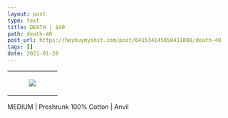 ```yaml
---
layout: post
type: text
title: DEATH | $40
path: death-40
post_url: https://heybuymyshit.com/post/641534145050411008/death-40
tags: []
date: 2021-01-28
---
```




<table style="width:100%;"><tr><td style="vertical-align:top;">
      <figure class="tmblr-full" data-orig-height="2048" data-orig-width="1365" data-orig-src="https://concertshirts.netlify.app/shirts/0462/0462-01.jpg"><img src="https://64.media.tumblr.com/cac9292fad18e3fc7aa59146d5281c29/5bbcab7d17cedcb5-66/s540x810/1779f4a8d2c34ca5605bf67f8fb628876a7b6354.jpg" data-orig-height="2048" data-orig-width="1365" data-orig-src="https://concertshirts.netlify.app/shirts/0462/0462-01.jpg"/></figure></td>
  </tr></table><p>
  MEDIUM | Preshrunk 100% Cotton | Anvil
</p>
